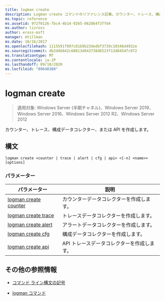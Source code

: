```yaml
---
title: logman create
description: Logman create コマンドのリファレンス記事。カウンター、トレース、構成データコレクター、または API を作成します。
ms.topic: reference
ms.assetid: 972f0126-7bc4-4b14-9265-062864f3ffd4
ms.author: lizross
author: eross-msft
manager: mtillman
ms.date: 10/16/2017
ms.openlocfilehash: 1115591f097c81b9b23dedbf3739c10346d4932e
ms.sourcegitcommit: db2d46842c68813d043738d6523f13d8454fc972
ms.translationtype: MT
ms.contentlocale: ja-JP
ms.lasthandoff: 09/10/2020
ms.locfileid: "89640380"
---
```

# <a name="logman-create"></a>logman create

> 適用対象: Windows Server (半期チャネル)、Windows Server 2019、Windows Server 2016、Windows Server 2012 R2、Windows Server 2012

カウンター、トレース、構成データコレクター、または API を作成します。

## <a name="syntax"></a>構文

```
logman create <counter | trace | alert | cfg | api> <[-n] <name>> [options]
```

### <a name="parameters"></a>パラメーター

| パラメーター | 説明 |
| --------- | ----------- |
| [logman create counter](logman-create-counter.md) | カウンターデータコレクターを作成します。 |
| [logman create trace](logman-create-trace.md) | トレースデータコレクターを作成します。 |
| [logman create alert](logman-create-alert.md) | アラートデータコレクターを作成します。 |
| [logman create cfg](logman-create-cfg.md) | 構成データコレクターを作成します。 |
| [logman create api](logman-create-api.md) | API トレースデータコレクターを作成します。 |

## <a name="additional-references"></a>その他の参照情報

- [コマンド ライン構文の記号](command-line-syntax-key.md)

- [logman コマンド](logman.md)